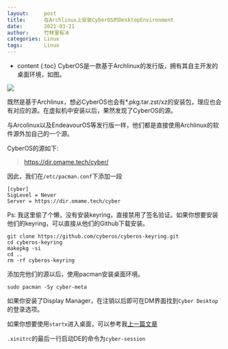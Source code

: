 ```yaml
---
layout:     post
title:      在Archlinux上安装CyberOS的DesktopEnvironment
date:       2021-03-21
author:     竹林里有冰
categories: Linux
tags:       Linux
---
```


* content
{:toc}
CyberOS是一款基于Archlinux的发行版，拥有其自主开发的桌面环境，如图。

![](https://storage.zhullyb.top/PicBed/CyberOS.png?raw)

既然是基于Archlinux，想必CyberOS也会有*.pkg.tar.zst/xz的安装包，理应也会有对应的源。在虚拟机中安装以后，果然发现了CyberOS的源。

与Arcolinux以及EndeavourOS等发行版一样，他们都是直接使用Archlinux的软件源外加自己的一个源。

CyberOS的源如下: 

> https://dir.omame.tech/cyber/

因此，我们在```/etc/pacman.conf```下添加一段

```
[cyber]
SigLevel = Never
Server = https://dir.omame.tech/cyber
```

Ps: 我这里偷了个懒，没有安装keyring，直接禁用了签名验证。如果你想要安装他们的keyring，可以直接从他们的Github下载安装。

```shell
git clone https://github.com/cyberos/cyberos-keyring.git
cd cyberos-keyring
makepkg -si
cd ..
rm -rf cyberos-keyring
```

添加完他们的源以后，使用pacman安装桌面环境。

```shell
sudo pacman -Sy cyber-meta
```

如果你安装了Display Manager，在注销以后即可在DM界面找到```Cyber Desktop```的登录选项。

如果你想要使用```startx```进入桌面，可以参考我[上一篇文章](/2021/03/14/lets-fuck-dm-and-use-startx/)

```.xinitrc```的最后一行启动DE的命令为```cyber-session```
